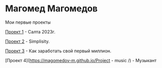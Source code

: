 # Магомед Магомедов
Мои первые проекты

[Проект 1](https://magomedov-m.github.io/Salta/) - Салта 2023г.

[Проект 2](https://magomedov-m.github.io/Simplisity/) - Simplisity.

[Проект 3](https://magomedov-m.github.io/lesson_12/) - Как заработать свой первый  миллион.

[Проект 4](https://magomedov-m.github.io/Project - music /) - Музыкант
